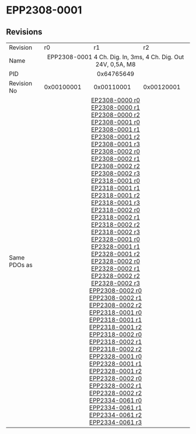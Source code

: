 # EPP2308-0001

## Revisions
<table>
<tr>
<td>Revision</td>
<td>r0</td>
<td>r1</td>
<td>r2</td>
</tr>
<tr>
<td>Name</td>
<td colspan=3 align="center">EPP2308-0001 4 Ch. Dig. In, 3ms, 4 Ch. Dig. Out 24V, 0,5A, M8</td>
</tr>
<tr>
<td>PID</td>
<td colspan=3 align="center">0x64765649</td>
</tr>
<tr>
<td>Revision No</td>
<td>0x00100001</td>
<td>0x00110001</td>
<td>0x00120001</td>
</tr>
<tr>
<td>Same PDOs as</td>
<td colspan=3 align="center"><a href="EP2308-0000.md">EP2308-0000 r0</a><br/><a href="EP2308-0000.md">EP2308-0000 r1</a><br/><a href="EP2308-0000.md">EP2308-0000 r2</a><br/><a href="EP2308-0001.md">EP2308-0001 r0</a><br/><a href="EP2308-0001.md">EP2308-0001 r1</a><br/><a href="EP2308-0001.md">EP2308-0001 r2</a><br/><a href="EP2308-0001.md">EP2308-0001 r3</a><br/><a href="EP2308-0002.md">EP2308-0002 r0</a><br/><a href="EP2308-0002.md">EP2308-0002 r1</a><br/><a href="EP2308-0002.md">EP2308-0002 r2</a><br/><a href="EP2308-0002.md">EP2308-0002 r3</a><br/><a href="EP2318-0001.md">EP2318-0001 r0</a><br/><a href="EP2318-0001.md">EP2318-0001 r1</a><br/><a href="EP2318-0001.md">EP2318-0001 r2</a><br/><a href="EP2318-0001.md">EP2318-0001 r3</a><br/><a href="EP2318-0002.md">EP2318-0002 r0</a><br/><a href="EP2318-0002.md">EP2318-0002 r1</a><br/><a href="EP2318-0002.md">EP2318-0002 r2</a><br/><a href="EP2318-0002.md">EP2318-0002 r3</a><br/><a href="EP2328-0001.md">EP2328-0001 r0</a><br/><a href="EP2328-0001.md">EP2328-0001 r1</a><br/><a href="EP2328-0001.md">EP2328-0001 r2</a><br/><a href="EP2328-0002.md">EP2328-0002 r0</a><br/><a href="EP2328-0002.md">EP2328-0002 r1</a><br/><a href="EP2328-0002.md">EP2328-0002 r2</a><br/><a href="EP2328-0002.md">EP2328-0002 r3</a><br/><a href="EPP2308-0002.md">EPP2308-0002 r0</a><br/><a href="EPP2308-0002.md">EPP2308-0002 r1</a><br/><a href="EPP2308-0002.md">EPP2308-0002 r2</a><br/><a href="EPP2318-0001.md">EPP2318-0001 r0</a><br/><a href="EPP2318-0001.md">EPP2318-0001 r1</a><br/><a href="EPP2318-0001.md">EPP2318-0001 r2</a><br/><a href="EPP2318-0002.md">EPP2318-0002 r0</a><br/><a href="EPP2318-0002.md">EPP2318-0002 r1</a><br/><a href="EPP2318-0002.md">EPP2318-0002 r2</a><br/><a href="EPP2328-0001.md">EPP2328-0001 r0</a><br/><a href="EPP2328-0001.md">EPP2328-0001 r1</a><br/><a href="EPP2328-0001.md">EPP2328-0001 r2</a><br/><a href="EPP2328-0002.md">EPP2328-0002 r0</a><br/><a href="EPP2328-0002.md">EPP2328-0002 r1</a><br/><a href="EPP2328-0002.md">EPP2328-0002 r2</a><br/><a href="EPP2334-0061.md">EPP2334-0061 r0</a><br/><a href="EPP2334-0061.md">EPP2334-0061 r1</a><br/><a href="EPP2334-0061.md">EPP2334-0061 r2</a><br/><a href="EPP2334-0061.md">EPP2334-0061 r3</a></td>
</tr>
</table>
